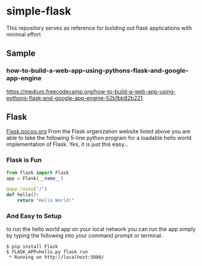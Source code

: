 # simple-flask
This repository serves as reference for building out flask applications with minimal effort

## Sample
### how-to-build-a-web-app-using-pythons-flask-and-google-app-engine
https://medium.freecodecamp.org/how-to-build-a-web-app-using-pythons-flask-and-google-app-engine-52b1bb82b221

## Flask
[Flask.pocoo.org](http://Flask.pocoo.org)
From the Flask organization website listed above you are able to take the following 5-line python program for a loadable hello world implementation of Flask. Yes, it is just this easy...

### Flask is Fun
```python
from flask import Flask
app = Flask(__name__)

@app.route("/")
def hello():
    return "Hello World!"
```

### And Easy to Setup
to run the hello world app on your local network you can run the app simply by typing the following into your command prompt or terminal.
```shell
$ pip install Flask
$ FLASK_APP=hello.py flask run
 * Running on http://localhost:5000/
```
